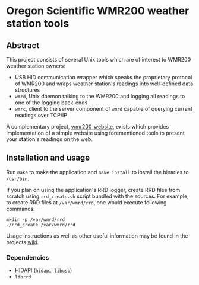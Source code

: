 # Oregon Scientific WMR200 weather station tools


## Abstract

This project consists of several Unix tools which are of interest to WMR200
weather station owners:

* USB HID communication wrapper which speaks the proprietary protocol of WMR200
	and wraps weather station's readings into well-defined data structures
* `wmrd`, Unix daemon talking to the WMR200 and logging all readings to one of
	the logging back-ends
* `wmrc`, client to the server component of `wmrd` capable of querying current
	readings over TCP/IP

A complementary project, [wmr200_website](https://github.com/dcepelik/wmr200_website.git),
exists which provides implementation of a simple website using forementioned
tools to present your station's readings on the web.


## Installation and usage

Run `make` to make the application and `make install` to install the binaries
to `/usr/bin`.

If you plan on using the application's RRD logger, create RRD files from scratch
using `rrd_create.sh` script bundled with the sources. For example, to create
RRD files at `/var/wmrd/rrd`, one would execute following commands:

	mkdir -p /var/wmrd/rrd
	./rrd_create /var/wmrd/rrd

Usage instructions as well as other useful information may be found in the
projects [wiki](https://github.com/dcepelik/wmr200_tools/wiki).

### Dependencies

* HIDAPI (`hidapi-libusb`)
* `librrd`
